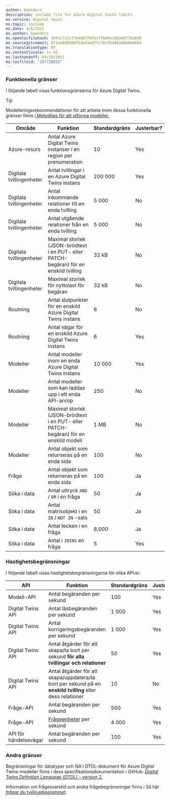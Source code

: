 ```yaml
---
author: baanders
description: include file for Azure Digital Twins limits
ms.service: digital-twins
ms.topic: include
ms.date: 4/8/2021
ms.author: baanders
ms.openlocfilehash: 34fec713c3764987f07bc7fb89ecb0a0d770a840
ms.sourcegitcommit: 6f1aa680588f5db41ed7fc78c934452d468ddb84
ms.translationtype: MT
ms.contentlocale: sv-SE
ms.lasthandoff: 04/19/2021
ms.locfileid: "107728032"
---
```

### <a name="functional-limits"></a>Funktionella gränser

I följande tabell visas funktionsgränserna för Azure Digital Twins. 

> [!TIP]
> Modelleringsrekommendationer för att arbeta inom dessa funktionella gränser finns [i Metodtips för att utforma modeller.](../articles/digital-twins/concepts-models.md#best-practices-for-designing-models)

| Område | Funktion | Standardgräns | Justerbar? |
| --- | --- | --- | --- |
| Azure-resurs | Antal Azure Digital Twins instanser i en region per prenumeration | 10 | Yes |
| Digitala tvillingenheter | Antal tvillingar i en Azure Digital Twins instans | 200 000 | Yes |
| Digitala tvillingenheter | Antal inkommande relationer till en enda tvilling | 5 000 | No |
| Digitala tvillingenheter | Antal utgående relationer från en enda tvilling | 5 000 | No |
| Digitala tvillingenheter | Maximal storlek (JSON-brödtext i en PUT- eller PATCH-begäran) för en enskild tvilling | 32 kB | No |
| Digitala tvillingenheter | Maximal storlek för nyttolast för begäran | 32 kB | No | 
| Routning | Antal slutpunkter för en enskild Azure Digital Twins instans | 6 | No |
| Routning | Antal vägar för en enskild Azure Digital Twins instans | 6 | Yes |
| Modeller | Antal modeller inom en enda Azure Digital Twins instans | 10 000 | Yes |
| Modeller | Antal modeller som kan laddas upp i ett enda API-anrop | 250 | No |
| Modeller | Maximal storlek (JSON-brödtext i en PUT- eller PATCH-begäran) för en enskild modell | 1 MB | No |
| Modeller | Antal objekt som returneras på en enda sida | 100 | No |
| Fråga | Antal objekt som returneras på en enda sida | 100 | Ja |
| Söka i data | Antal uttryck `AND`  /  `OR` i en fråga | 50 | Ja |
| Söka i data | Antal matrisobjekt i en `IN`  /  `NOT IN` -sats | 50 | Ja |
| Söka i data | Antal tecken i en fråga | 8,000 | Ja |
| Söka i data | Antal i `JOINS` en fråga | 5 | Yes |

### <a name="rate-limits"></a>Hastighetsbegränsningar

I följande tabell visas hastighetsbegränsningarna för olika API:er.

| API | Funktion | Standardgräns | Justerbar? |
| --- | --- | --- | --- |
| Modell-API | Antal begäranden per sekund | 100 | Yes |
| Digital Twins API | Antal läsbegäranden per sekund | 1 000 | Yes |
| Digital Twins API | Antal korrigeringsbegäranden per sekund | 1 000 | Yes |
| Digital Twins API | Antal åtgärder för att skapa/ta bort per sekund **för alla tvillingar och relationer** | 50 | Yes |
| Digital Twins API | Antal åtgärder för att skapa/uppdatera/ta bort per sekund på en **enskild tvilling** eller dess relationer | 10 | No |
| Fråge-API | Antal begäranden per sekund | 500 | Yes |
| Fråge-API | [Frågeenheter](../articles/digital-twins/concepts-query-units.md) per sekund | 4 000 | Yes |
| API för händelsevägar | Antal begäranden per sekund | 100 | Yes |

### <a name="other-limits"></a>Andra gränser

Begränsningar för datatyper och fält i DTDL-dokument för Azure Digital Twins-modeller finns i dess specifikationsdokumentation i GitHub: [*Digital Twins Definition Language (DTDL) – version 2.*](https://github.com/Azure/opendigitaltwins-dtdl/blob/master/DTDL/v2/dtdlv2.md)
 
Information om frågesvarstid och andra frågebegränsningar finns i Så här [*frågar du tvillingdiagrammet*](../articles/digital-twins/how-to-query-graph.md).
